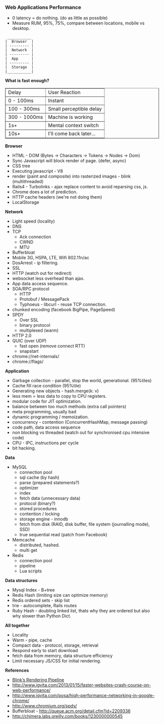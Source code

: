 ### Web Applications Performance

* 0 latency = do nothing. (do as little as possible)
* Measure RUM, 95%, 75%, compare between locations, mobile vs desktop.

```
 ___________
|  Browser  |
| --------- |
|  Network  |
| --------- |
|  App      |
| --------- |
|  Storage  |
|___________|

```

__What is fast enough?__

<table border="1" class="delay" width="100%">
<tbody><tr>
<td class="header">Delay</td>
<td class="header">User Reaction</td>
</tr>
<tr>
<td class="green">0 - 100ms</td>
<td>Instant</td>
</tr>
<tr>
<td>100 - 300ms</td>
<td>Small perceptible delay</td>
</tr>
<tr>
<td>300 - 1000ms</td>
<td>Machine is working</td>
</tr>
<tr>
<td class="red">1s+</td>
<td>Mental context switch</td>
</tr>
<tr>
<td class="red">10s+</td>
<td>I'll come back later...</td>
</tr>
</tbody></table>

__Browser__

  * HTML - DOM (Bytes -> Characters -> Tokens -> Nodes -> Dom)
  * Sync Javascript will block render of page. (defer, async)
  * CSS tree
  * Executing javascript - V8
  * render (paint and composite) into rasterized images - blink (multithreaded)
  * Rails4 - Turbolinks - ajax replace content to avoid reparsing css, js.
  * Chrome does a lot of prediction.
  * HTTP cache headers (we're not doing them)
  * LocalStorage
 
__Network__

* Light speed (locality)
* DNS
* TCP 
  - Ack connection
  - CWND
  - MTU
* Bufferbloat
* Mobile 3G, HSPA, LTE, Wifi 802.11n/ac
* DosArrest - ip filtering.
* SSL
* HTTP (watch out for redirect)
* websocket less overhead than ajax.
* App data access sequence.
* SOA/RPC protocol
  * HTTP
  * Protobuf / MessagePack
  * Typhoeus - libcurl - reuse TCP connection.
* chunked encoding (facebook BigPipe, PageSpeed)
* SPDY
  * Over SSL
  * binary protocol
  * multiplexed (warm)
* HTTP 2.0
* QUIC (over UDP)
  * fast open (remove connect RTT)
  * snapstart 
* chrome://net-internals/ 
* chrome://flags/

__Application__

* Garbage collection - parallel, stop the world, generational. (95%tiles)
* Cache fill race condition (95%tile)
* Generating new objects - hash.merge(k: v)
* less mem = less data to copy to CPU registers.
* modular code for JIT optimization.
* balance between too much methods (extra call pointers)
* meta programming, usually bad 
* dynamic programming / memoization.
* concurrency - contention (ConcurrentHashMap, message passing)
* code path, data access sequence
* non blocking vs threaded (watch out for synchronised cpu intensive code)
* CPU - IPC, instructions per cycle
* bit hacking.

__Data__

* MySQL 
  * connection pool
  * sql cache (by hash)
  * parse (prepared statements?)
  * optimizer
  * index
  * fetch data (unnecessary data)
  * protocol (binary?)
  * stored procedures
  * contention / locking
  * storage engine - innodb
  * fetch from disk (RAID, disk buffer, file system (journalling mode), SSD)
  * true sequential read (patch from Facebook)
* Memcache
  * distributed, hashed.
  * multi get
* Redis
  * connection pool
  * pipeline
  * Lua scripts
  
__Data structures__

* Mysql Index - B+tree
* Redis Hash (limiting size can optimize memory)
* Redis ordered sets - skip list
* trie - autocomplete, Rails routes
* Ruby Hash - doubling linked list, thats why they are ordered but also why slower than Python Dict.

__All together__

  * Locality
  * Warm - pipe, cache
  * Compact data - protocol, storage, retrieval
  * Respond early to start download
  * fetch data from memory, data structure efficiency
  * Limit necessary JS/CSS for initial rendering.
 
__References__

* [Blink’s Rendering Pipeline](https://docs.google.com/a/change.org/document/d/1wYNK2q_8vQuhVSWyUHZMVPGELzI0CYJ07gTPWP1V1us/pub)
* http://www.igvita.com/2013/01/15/faster-websites-crash-course-on-web-performance/
* http://www.igvita.com/posa/high-performance-networking-in-google-chrome/
* http://www.chromium.org/spdy/
* Bufferbloat - http://queue.acm.org/detail.cfm?id=2209336
* http://chimera.labs.oreilly.com/books/1230000000545
